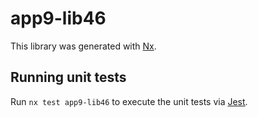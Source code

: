 # app9-lib46

This library was generated with [Nx](https://nx.dev).

## Running unit tests

Run `nx test app9-lib46` to execute the unit tests via [Jest](https://jestjs.io).
